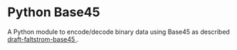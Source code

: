 # Python Base45

A Python module to encode/decode binary data using Base45 as described [draft-faltstrom-base45 ](https://datatracker.ietf.org/doc/draft-faltstrom-base45/).
